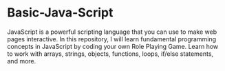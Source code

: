 # Basic-Java-Script
JavaScript is a powerful scripting language that you can use to make web pages interactive.  In this repository, I will learn fundamental programming concepts in JavaScript by coding your own Role Playing Game. Learn how to work with arrays, strings, objects, functions, loops, if/else statements, and more.
